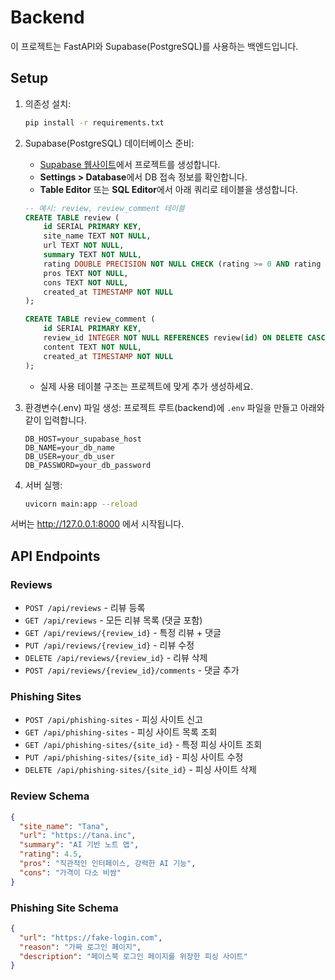 # Backend

이 프로젝트는 FastAPI와 Supabase(PostgreSQL)를 사용하는 백엔드입니다.

## Setup

1. 의존성 설치:
   ```bash
   pip install -r requirements.txt
   ```

2. Supabase(PostgreSQL) 데이터베이스 준비:
   - [Supabase 웹사이트](https://app.supabase.com/)에서 프로젝트를 생성합니다.
   - **Settings > Database**에서 DB 접속 정보를 확인합니다.
   - **Table Editor** 또는 **SQL Editor**에서 아래 쿼리로 테이블을 생성합니다.

   ```sql
   -- 예시: review, review_comment 테이블
   CREATE TABLE review (
       id SERIAL PRIMARY KEY,
       site_name TEXT NOT NULL,
       url TEXT NOT NULL,
       summary TEXT NOT NULL,
       rating DOUBLE PRECISION NOT NULL CHECK (rating >= 0 AND rating <= 5),
       pros TEXT NOT NULL,
       cons TEXT NOT NULL,
       created_at TIMESTAMP NOT NULL
   );

   CREATE TABLE review_comment (
       id SERIAL PRIMARY KEY,
       review_id INTEGER NOT NULL REFERENCES review(id) ON DELETE CASCADE,
       content TEXT NOT NULL,
       created_at TIMESTAMP NOT NULL
   );
   ```
   - 실제 사용 테이블 구조는 프로젝트에 맞게 추가 생성하세요.

3. 환경변수(.env) 파일 생성:
   프로젝트 루트(backend)에 `.env` 파일을 만들고 아래와 같이 입력합니다.
   ```env
   DB_HOST=your_supabase_host
   DB_NAME=your_db_name
   DB_USER=your_db_user
   DB_PASSWORD=your_db_password
   ```

4. 서버 실행:
   ```bash
   uvicorn main:app --reload
   ```

서버는 http://127.0.0.1:8000 에서 시작됩니다.

## API Endpoints

### Reviews
- `POST /api/reviews` - 리뷰 등록
- `GET /api/reviews` - 모든 리뷰 목록 (댓글 포함)
- `GET /api/reviews/{review_id}` - 특정 리뷰 + 댓글
- `PUT /api/reviews/{review_id}` - 리뷰 수정
- `DELETE /api/reviews/{review_id}` - 리뷰 삭제
- `POST /api/reviews/{review_id}/comments` - 댓글 추가

### Phishing Sites
- `POST /api/phishing-sites` - 피싱 사이트 신고
- `GET /api/phishing-sites` - 피싱 사이트 목록 조회
- `GET /api/phishing-sites/{site_id}` - 특정 피싱 사이트 조회
- `PUT /api/phishing-sites/{site_id}` - 피싱 사이트 수정
- `DELETE /api/phishing-sites/{site_id}` - 피싱 사이트 삭제

### Review Schema
```json
{
  "site_name": "Tana",
  "url": "https://tana.inc",
  "summary": "AI 기반 노트 앱",
  "rating": 4.5,
  "pros": "직관적인 인터페이스, 강력한 AI 기능",
  "cons": "가격이 다소 비쌈"
}
```

### Phishing Site Schema
```json
{
  "url": "https://fake-login.com",
  "reason": "가짜 로그인 페이지",
  "description": "페이스북 로그인 페이지를 위장한 피싱 사이트"
}
```